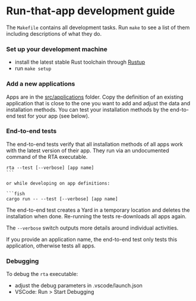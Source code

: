 # Run-that-app development guide

The `Makefile` contains all development tasks. Run `make` to see a list of them
including descriptions of what they do.

### Set up your development machine

- install the latest stable Rust toolchain through [Rustup](https://rustup.rs)
- run `make setup`

### Add a new applications

Apps are in the [src/applications](../src/applications) folder. Copy the
definition of an existing application that is close to the one you want to add
and adjust the data and installation methods. You can test your installation
methods by the end-to-end test for your app (see below).

### End-to-end tests

The end-to-end tests verify that all installation methods of all apps work with
the latest version of their app. They run via an undocumented command of the RTA
executable.

````fish
rta --test [--verbose] [app name]
```

or while developing on app definitions:

```fish
cargo run -- --test [--verbose] [app name]
````

The end-to-end test creates a Yard in a temporary location and deletes the
installation when done. Re-running the tests re-downloads all apps again.

The `--verbose` switch outputs more details around individual activities.

If you provide an application name, the end-to-end test only tests this
application, otherwise tests all apps.

### Debugging

To debug the `rta` executable:

- adjust the debug parameters in .vscode/launch.json
- VSCode: Run > Start Debugging
